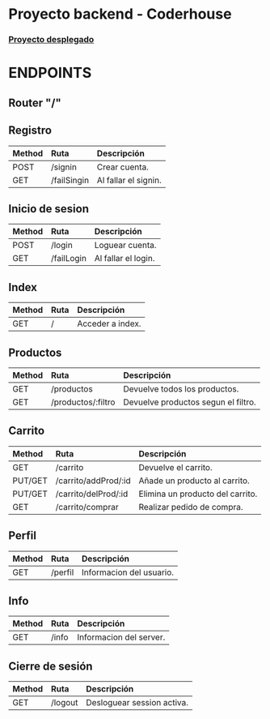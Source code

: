 # Proyecto backend - Coderhouse

### [Proyecto desplegado](https://backend-32190-proyectofinal-production.up.railway.app/)

# ENDPOINTS

## Router "/"
## Registro
| Method  | Ruta        | Descripción          |
| :---    | :---        | :---                 |
| POST    | /signin     | Crear cuenta.        |
| GET     | /failSingin | Al fallar el signin. |  

## Inicio de sesion
| Method  | Ruta       | Descripción         |
| :---    | :---       | :---                |
| POST    | /login     | Loguear cuenta.     |
| GET     | /failLogin | Al fallar el login. | 

## Index
| Method | Ruta | Descripción      |
| :---   | :--- | :---             |
| GET    | /    | Acceder a index. | 

## Productos
| Method | Ruta               | Descripción                         |
| :---   | :---               | :---                                |
| GET    | /productos         | Devuelve todos los productos.       |
| GET    | /productos/:filtro | Devuelve productos segun el filtro. |

## Carrito
| Method  | Ruta                 | Descripción                      |
| :---    | :---                 | :---                             |
| GET     | /carrito             | Devuelve el carrito.             |
| PUT/GET | /carrito/addProd/:id | Añade un producto al carrito.    |
| PUT/GET | /carrito/delProd/:id | Elimina un producto del carrito. |
| GET     | /carrito/comprar     | Realizar pedido de compra.       |

## Perfil
| Method | Ruta    | Descripción |
| :---   | :---    | :---        |
| GET    | /perfil | Informacion del usuario. |

## Info
| Method | Ruta  | Descripción             |
| :---   | :---  | :---                    |
| GET    | /info | Informacion del server. |

## Cierre de sesión
| Method | Ruta    | Descripción                |
| :---   | :---    | :---                       |
| GET    | /logout | Desloguear session activa. |